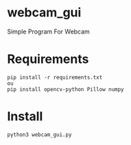 # webcam_gui
Simple Program For Webcam

# Requirements   
    
    pip install -r requirements.txt
    ou
    pip install opencv-python Pillow numpy

# Install 

    python3 webcam_gui.py
